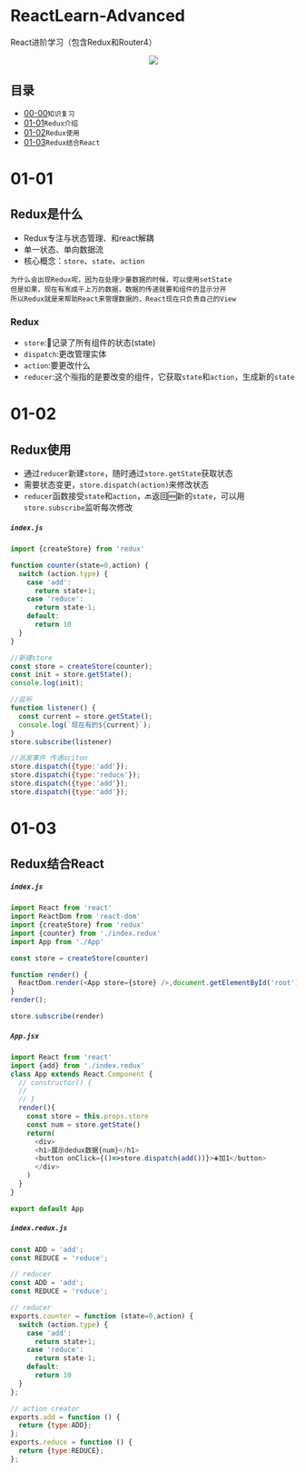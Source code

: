 # ReactLearn-Advanced
React进阶学习（包含Redux和Router4）

<p align="center"><img src="https://timgsa.baidu.com/timg?image&quality=80&size=b9999_10000&sec=1508844173022&di=ceb56106e3e78327c9cd27cf7aaa249a&imgtype=0&src=http%3A%2F%2Fimages2015.cnblogs.com%2Fblog%2F958489%2F201703%2F958489-20170310162319092-515657136.png" /></p>

## 目录
* [00-00](https://github.com/TYRMars/ReactLearn-Advanced)`知识复习`
* [01-01](https://github.com/TYRMars/ReactLearn-Advanced#01-01)`Redux介绍`
* [01-02](https://github.com/TYRMars/ReactLearn-Advanced#01-02)`Redux使用`
* [01-03](https://github.com/TYRMars/ReactLearn-Advanced#01-03)`Redux结合React`


# 01-01
## Redux是什么

* Redux专注与状态管理、和react解耦
* 单一状态、单向数据流
* 核心概念：`store`、`state`、`action`

```
为什么会出现Redux呢，因为在处理少量数据的时候，可以使用setState
但是如果，现在有🈶️成千上万的数据，数据的传递就要和组件的显示分开
所以Redux就是来帮助React来管理数据的，React现在只负责自己的View
```

### Redux

* `store`:📝记录了所有组件的状态(state)
* `dispatch`:更改管理实体
* `action`:要更改什么
* `reducer`:这个🈯️指的是要改变的组件，它获取`state`和`action`，生成新的`state`

# 01-02
## Redux使用

* 通过`reducer`新建`store`，随时通过`store.getState`获取状态
* 需要状态变更，`store.dispatch(action)`来修改状态
* `reducer`函数接受`state`和`action`，🔙返回🆕新的`state`，可以用`store.subscribe`监听每次修改

##### `index.js`

```JavaScript
import {createStore} from 'redux'

function counter(state=0,action) {
  switch (action.type) {
    case 'add':
      return state+1;
    case 'reduce':
      return state-1;
    default:
      return 10
  }
}

//新建store
const store = createStore(counter);
const init = store.getState();
console.log(init);

//监听
function listener() {
  const current = store.getState();
  console.log(`现在有的${current}`);
}
store.subscribe(listener)

//派发事件 传递aciton
store.dispatch({type:'add'});
store.dispatch({type:'reduce'});
store.dispatch({type:'add'});
store.dispatch({type:'add'});
```

# 01-03
## Redux结合React

##### `index.js`

```JavaScript
import React from 'react'
import ReactDom from 'react-dom'
import {createStore} from 'redux'
import {counter} from './index.redux'
import App from './App'

const store = createStore(counter)

function render() {
  ReactDom.render(<App store={store} />,document.getElementById('root'));
}
render();

store.subscribe(render)
```

##### `App.jsx`

```JavaScript
import React from 'react'
import {add} from './index.redux'
class App extends React.Component {
  // constructor() {
  //
  // }
  render(){
    const store = this.props.store
    const num = store.getState()
    return(
      <div>
      <h1>展示dedux数据{num}</h1>
      <button onClick={()=>store.dispatch(add())}>➕加1</button>
      </div>
    )
  }
}

export default App
```

##### `index.redux.js`

```JavaScript
const ADD = 'add';
const REDUCE = 'reduce';

// reducer
const ADD = 'add';
const REDUCE = 'reduce';

// reducer
exports.counter = function (state=0,action) {
  switch (action.type) {
    case 'add':
      return state+1;
    case 'reduce':
      return state-1;
    default:
      return 10
  }
};

// action creator
exports.add = function () {
  return {type:ADD};
};
exports.reduce = function () {
  return {type:REDUCE};
};
```
